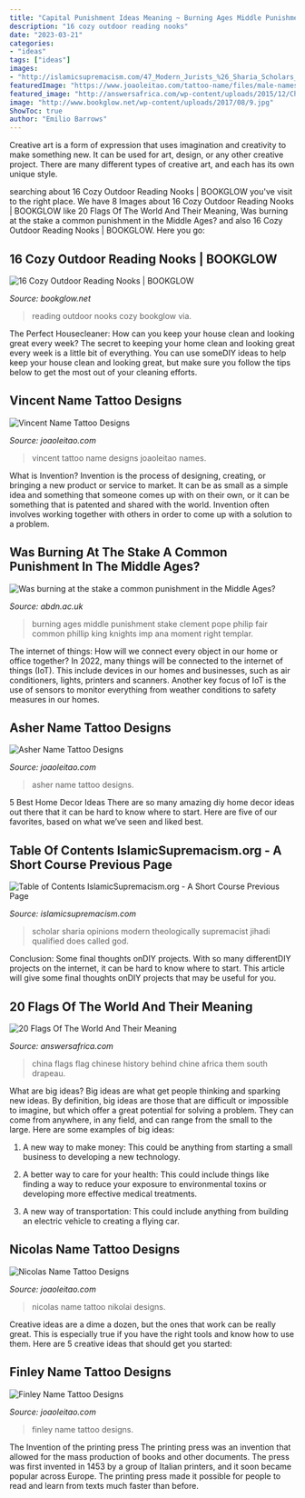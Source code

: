 ```yaml
---
title: "Capital Punishment Ideas Meaning ~ Burning Ages Middle Punishment Stake Clement Pope Philip Fair Common Phillip King Knights Imp Ana Moment Right Templar"
description: "16 cozy outdoor reading nooks"
date: "2023-03-21"
categories:
- "ideas"
tags: ["ideas"]
images:
- "http://islamicsupremacism.com/47_Modern_Jurists_%26_Sharia_Scholars_Opinions_on_IS%26J_files/OmarSanta2.jpg"
featuredImage: "https://www.joaoleitao.com/tattoo-name/files/male-names1/tattoo-design-name-asher-28.png"
featured_image: "http://answersafrica.com/wp-content/uploads/2015/12/China-Flag1.jpg"
image: "http://www.bookglow.net/wp-content/uploads/2017/08/9.jpg"
ShowToc: true
author: "Emilio Barrows"
---
```



Creative art is a form of expression that uses imagination and creativity to make something new. It can be used for art, design, or any other creative project. There are many different types of creative art, and each has its own unique style.

	

		
searching about 16 Cozy Outdoor Reading Nooks | BOOKGLOW you've visit to the right place. We have 8 Images about 16 Cozy Outdoor Reading Nooks | BOOKGLOW like 20 Flags Of The World And Their Meaning, Was burning at the stake a common punishment in the Middle Ages? and also 16 Cozy Outdoor Reading Nooks | BOOKGLOW. Here you go:
		
    
## 16 Cozy Outdoor Reading Nooks | BOOKGLOW

<img loading=lazy src="http://www.bookglow.net/wp-content/uploads/2017/08/9.jpg" onerror="this.onerror=null;this.src='https://tse2.mm.bing.net/th?id=OIP.j72ySbes704jfhpS8dcRjAHaHa&amp;pid=15.1';" alt="16 Cozy Outdoor Reading Nooks | BOOKGLOW">

_Source: bookglow.net_

>reading outdoor nooks cozy bookglow via. 

	

The Perfect Housecleaner: How can you keep your house clean and looking great every week?
The secret to keeping your home clean and looking great every week is a little bit of everything. You can use someDIY ideas to help keep your house clean and looking great, but make sure you follow the tips below to get the most out of your cleaning efforts.

    
## Vincent Name Tattoo Designs

<img loading=lazy src="https://www.joaoleitao.com/tattoo-name/files/male-names5/tattoo-design-name-vincent-26.png" onerror="this.onerror=null;this.src='https://tse2.mm.bing.net/th?id=OIP.LGbUvz-vSWlGNyiCVzh7FwHaEC&amp;pid=15.1';" alt="Vincent Name Tattoo Designs">

_Source: joaoleitao.com_

>vincent tattoo name designs joaoleitao names. 

	

What is Invention?
Invention is the process of designing, creating, or bringing a new product or service to market. It can be as small as a simple idea and something that someone comes up with on their own, or it can be something that is patented and shared with the world. Invention often involves working together with others in order to come up with a solution to a problem.

    
## Was Burning At The Stake A Common Punishment In The Middle Ages?

<img loading=lazy src="http://www.abdn.ac.uk/sll/disciplines/english/lion/images/burning.gif" onerror="this.onerror=null;this.src='https://tse3.mm.bing.net/th?id=OIP.BM1qZdpBsTF9itaYnXcXrAHaIR&amp;pid=15.1';" alt="Was burning at the stake a common punishment in the Middle Ages?">

_Source: abdn.ac.uk_

>burning ages middle punishment stake clement pope philip fair common phillip king knights imp ana moment right templar. 

	

The internet of things: How will we connect every object in our home or office together?
In 2022, many things will be connected to the internet of things (IoT). This include devices in our homes and businesses, such as air conditioners, lights, printers and scanners. Another key focus of IoT is the use of sensors to monitor everything from weather conditions to safety measures in our homes.

    
## Asher Name Tattoo Designs

<img loading=lazy src="https://www.joaoleitao.com/tattoo-name/files/male-names1/tattoo-design-name-asher-28.png" onerror="this.onerror=null;this.src='https://tse2.mm.bing.net/th?id=OIP.shhiUMH72DN9b2pJOukuvQHaEW&amp;pid=15.1';" alt="Asher Name Tattoo Designs">

_Source: joaoleitao.com_

>asher name tattoo designs. 

	

5 Best Home Decor Ideas
There are so many amazing diy home decor ideas out there that it can be hard to know where to start. Here are five of our favorites, based on what we’ve seen and liked best.

    
## Table Of Contents IslamicSupremacism.org - A Short Course Previous Page

<img loading=lazy src="http://islamicsupremacism.com/47_Modern_Jurists_%26_Sharia_Scholars_Opinions_on_IS%26J_files/OmarSanta2.jpg" onerror="this.onerror=null;this.src='https://tse2.mm.bing.net/th?id=OIP.Uk-w2_94dOcTRwS4Zm2tVgAAAA&amp;pid=15.1';" alt="Table of Contents IslamicSupremacism.org - A Short Course Previous Page">

_Source: islamicsupremacism.com_

>scholar sharia opinions modern theologically supremacist jihadi qualified does called god. 

	

Conclusion: Some final thoughts onDIY projects.
With so many differentDIY projects on the internet, it can be hard to know where to start. This article will give some final thoughts onDIY projects that may be useful for you.

    
## 20 Flags Of The World And Their Meaning

<img loading=lazy src="http://answersafrica.com/wp-content/uploads/2015/12/China-Flag1.jpg" onerror="this.onerror=null;this.src='https://tse4.mm.bing.net/th?id=OIP.2cD9ATQueotOEhB_ZOnHAwHaEO&amp;pid=15.1';" alt="20 Flags Of The World And Their Meaning">

_Source: answersafrica.com_

>china flags flag chinese history behind chine africa them south drapeau. 

	

What are big ideas?
Big ideas are what get people thinking and sparking new ideas. By definition, big ideas are those that are difficult or impossible to imagine, but which offer a great potential for solving a problem. They can come from anywhere, in any field, and can range from the small to the large. Here are some examples of big ideas:
1. A new way to make money: This could be anything from starting a small business to developing a new technology.

2. A better way to care for your health: This could include things like finding a way to reduce your exposure to environmental toxins or developing more effective medical treatments.

3. A new way of transportation: This could include anything from building an electric vehicle to creating a flying car.


    
## Nicolas Name Tattoo Designs

<img loading=lazy src="https://www.joaoleitao.com/tattoo-name/files/male-names4/tattoo-design-name-nicolas-28.png" onerror="this.onerror=null;this.src='https://tse1.mm.bing.net/th?id=OIP.uEV9EkaQrSswPnwX6LONOQHaFD&amp;pid=15.1';" alt="Nicolas Name Tattoo Designs">

_Source: joaoleitao.com_

>nicolas name tattoo nikolai designs. 

	

Creative ideas are a dime a dozen, but the ones that work can be really great. This is especially true if you have the right tools and know how to use them. Here are 5 creative ideas that should get you started:

    
## Finley Name Tattoo Designs

<img loading=lazy src="https://www.joaoleitao.com/tattoo-name/files/female-names2/tattoo-design-name-finley-23.png" onerror="this.onerror=null;this.src='https://tse2.mm.bing.net/th?id=OIP.ata8Jf-ST7_dnFh2MtasqQHaEy&amp;pid=15.1';" alt="Finley Name Tattoo Designs">

_Source: joaoleitao.com_

>finley name tattoo designs. 

	

The Invention of the printing press
The printing press was an invention that allowed for the mass production of books and other documents. The press was first invented in 1453 by a group of Italian printers, and it soon became popular across Europe. The printing press made it possible for people to read and learn from texts much faster than before.

